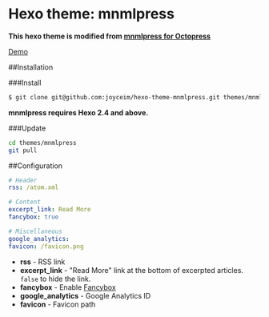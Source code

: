 Hexo theme: mnmlpress
=================

**This hexo theme is modified from [mnmlpress for Octopress](https://github.com/tcnksm/mnmlpress)**

[Demo](http://xxxxxly.in/hexo-theme-mnmlpress/)

##Installation

###Install

``` bash
$ git clone git@github.com:joyceim/hexo-theme-mnmlpress.git themes/mnmlpress
```

**mnmlpress requires Hexo 2.4 and above.**

###Update

``` bash
cd themes/mnmlpress
git pull
```

##Configuration

``` yml
# Header
rss: /atom.xml

# Content
excerpt_link: Read More
fancybox: true

# Miscellaneous
google_analytics:
favicon: /favicon.png
```

- **rss** - RSS link
- **excerpt_link** - "Read More" link at the bottom of excerpted articles. `false` to hide the link.
- **fancybox** - Enable [Fancybox](http://fancyapps.com/fancybox/)
- **google_analytics** - Google Analytics ID
- **favicon** - Favicon path